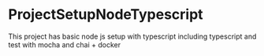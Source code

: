 # ProjectSetupNodeTypescript
This project has basic node js setup with typescript including typescript and test with mocha and chai + docker
